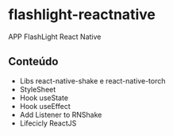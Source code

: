 # flashlight-reactnative
APP FlashLight React Native
## Conteúdo

- Libs react-native-shake e react-native-torch
- StyleSheet
- Hook useState
- Hook useEffect
- Add Listener to RNShake
- Lifecicly ReactJS